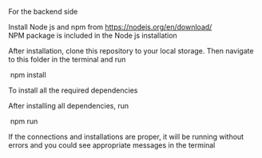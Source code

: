 For the backend side

Install Node js and npm from https://nodejs.org/en/download/  
NPM package is included in the Node js installation

After installation, clone this repository to your local storage. Then navigate to this folder in the terminal and run  
 <p>&nbsp;npm install<p>    
 To install all the required dependencies
 
 After installing all dependencies, run   
  <p>&nbsp;npm run<p>    
  
  If the connections and installations are proper, it will be running without errors and you could see appropriate messages in the terminal
